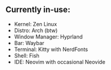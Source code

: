## Currently in-use:

* Kernel: Zen Linux
* Distro: Arch (btw)
* Window Manager: Hyprland
* Bar: Waybar
* Terminal: Kitty with NerdFonts
* Shell: Fish
* IDE: Neovim with occasional Neovide
